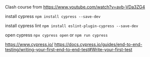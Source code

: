 Clash course from https://www.youtube.com/watch?v=avb-VDa3ZG4

install cypress
`npm install cypress --save-dev`

install cypress lint
`npm install eslint-plugin-cypress --save-dev`

open cypress
`npx cypress open` or `npm run cypress`

https://www.cypress.io/
https://docs.cypress.io/guides/end-to-end-testing/writing-your-first-end-to-end-test#Write-your-first-test